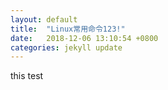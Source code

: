 ```yaml
---
layout: default
title:  "Linux常用命令123!"
date:   2018-12-06 13:10:54 +0800
categories: jekyll update
---
```

this test
